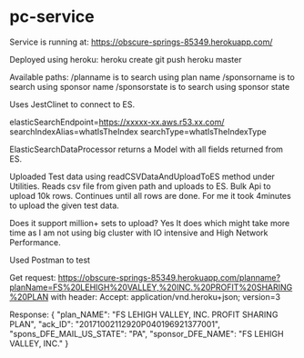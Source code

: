 # pc-service

Service is running at: https://obscure-springs-85349.herokuapp.com/

Deployed using heroku:
heroku create
git push heroku master

Available paths:
/planname is to search using plan name
/sponsorname is to search using sponsor name
/sponsorstate is to search using sponsor state

Uses JestClinet to connect to ES.

elasticSearchEndpoint=https://xxxxx-xx.aws.r53.xx.com/
searchIndexAlias=whatIsTheIndex
searchType=whatIsTheIndexType

ElasticSearchDataProcessor returns a Model with all fields returned from ES.

Uploaded Test data using readCSVDataAndUploadToES method under Utilities.
Reads csv file from given path and uploads to ES. 
Bulk Api to upload 10k rows. Continues until all rows are done.
For me it took 4minutes to upload the given test data.

Does it support million+ sets to upload?
Yes It does which might take more time as I am not using big cluster with IO intensive and High Network Performance.

Used Postman to test

Get request: https://obscure-springs-85349.herokuapp.com/planname?planName=FS%20LEHIGH%20VALLEY,%20INC.%20PROFIT%20SHARING%20PLAN
with header: Accept: application/vnd.heroku+json; version=3

Response:
{
    "plan_NAME": "FS LEHIGH VALLEY, INC. PROFIT SHARING PLAN",
    "ack_ID": "20171002112920P040196921377001",
    "spons_DFE_MAIL_US_STATE": "PA",
    "sponsor_DFE_NAME": "FS LEHIGH VALLEY, INC."
}
